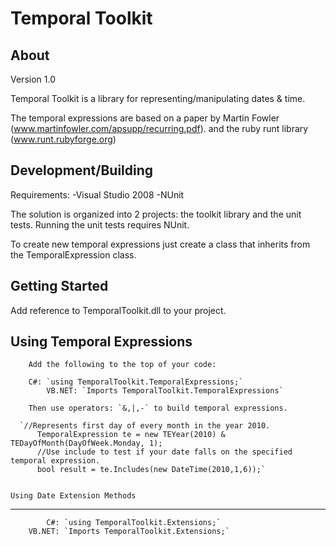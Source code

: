 ﻿Temporal Toolkit
==============================


 About
------------------------------
 
 Version 1.0 

 Temporal Toolkit is a library for representing/manipulating dates & time.
 
 The temporal expressions are based on a paper by Martin Fowler (www.martinfowler.com/apsupp/recurring.pdf).
 and the ruby runt library (www.runt.rubyforge.org)
 


 Development/Building
------------------------------ 
 Requirements: -Visual Studio 2008
	       -NUnit
 
 The solution is organized into 2 projects: the toolkit library and the unit tests. Running the unit tests
 requires NUnit.

 To create new temporal expressions just create a class that inherits from the TemporalExpression class.



 Getting Started
------------------------------
 
 Add reference to TemporalToolkit.dll to your project.   
    
 
   Using Temporal Expressions
  ----------------------------
        Add the following to the top of your code:
               
		C#: `using TemporalToolkit.TemporalExpressions;`
            VB.NET: `Imports TemporalToolkit.TemporalExpressions`
        
        Then use operators: `&,|,-` to build temporal expressions.
          
	  `//Represents first day of every month in the year 2010.
          TemporalExpression te = new TEYear(2010) & TEDayOfMonth(DayOfWeek.Monday, 1);
          //Use include to test if your date falls on the specified temporal expression.
          bool result = te.Includes(new DateTime(2010,1,6));`
        
  
    Using Date Extension Methods
  -------------------------------
            C#: `using TemporalToolkit.Extensions;`
        VB.NET: `Imports TemporalToolkit.Extensions;`    